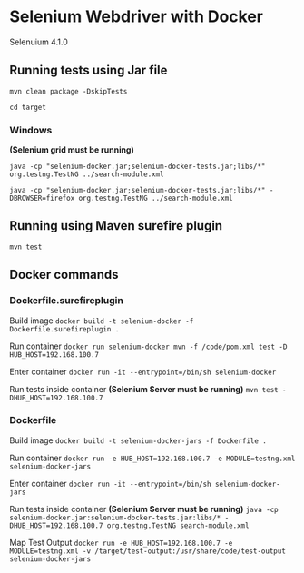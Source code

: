 #   Selenium Webdriver with Docker

Selenuium 4.1.0

## Running tests using Jar file
`mvn clean package -DskipTests`

`cd target`
### Windows
**(Selenium grid must be running)**

`java -cp "selenium-docker.jar;selenium-docker-tests.jar;libs/*" org.testng.TestNG ../search-module.xml`

`java -cp "selenium-docker.jar;selenium-docker-tests.jar;libs/*" -DBROWSER=firefox org.testng.TestNG ../search-module.xml`
## Running using Maven surefire plugin
`mvn test`

## Docker commands
### Dockerfile.surefireplugin
Build image
`docker build -t selenium-docker -f Dockerfile.surefireplugin .`

Run container
`docker run selenium-docker mvn -f /code/pom.xml test -D HUB_HOST=192.168.100.7`

Enter container
`docker run -it --entrypoint=/bin/sh selenium-docker`

Run tests inside container **(Selenium Server must be running)**
`mvn test -DHUB_HOST=192.168.100.7`

### Dockerfile
Build image
`docker build -t selenium-docker-jars -f Dockerfile .`

Run container
`docker run -e HUB_HOST=192.168.100.7 -e MODULE=testng.xml selenium-docker-jars`

Enter container
`docker run -it --entrypoint=/bin/sh selenium-docker-jars`

Run tests inside container **(Selenium Server must be running)**
`java -cp selenium-docker.jar:selenium-docker-tests.jar:libs/* -DHUB_HOST=192.168.100.7 org.testng.TestNG search-module.xml`

Map Test Output
`docker run -e HUB_HOST=192.168.100.7 -e MODULE=testng.xml -v /target/test-output:/usr/share/code/test-output selenium-docker-jars`